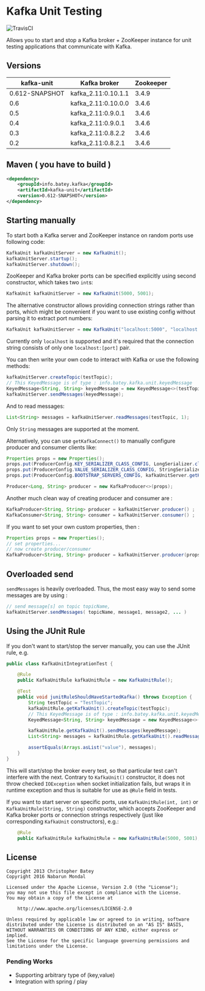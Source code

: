 # Kafka Unit Testing

![TravisCI](https://travis-ci.org/nmondal/kafka-unit.svg?branch=master)

Allows you to start and stop a Kafka broker + ZooKeeper instance for unit testing applications that communicate with Kafka.

## Versions
| kafka-unit | Kafka broker            | Zookeeper |
|------------|-------------------------|-----------|
| 0.612-SNAPSHOT| kafka_2.11:0.10.1.1  | 3.4.9     |
| 0.6        | kafka_2.11:0.10.0.0     | 3.4.6     |
| 0.5        | kafka_2.11:0.9.0.1      | 3.4.6     |
| 0.4        | kafka_2.11:0.9.0.1      | 3.4.6     |
| 0.3        | kafka_2.11:0.8.2.2      | 3.4.6     |
| 0.2        | kafka_2.11:0.8.2.1      | 3.4.6     |

## Maven ( you have to build ) 

```xml
<dependency>
    <groupId>info.batey.kafka</groupId>
    <artifactId>kafka-unit</artifactId>
    <version>0.612-SNAPSHOT</version>
</dependency>
```

## Starting manually

To start both a Kafka server and ZooKeeper instance on random ports use following code:

```java
KafkaUnit kafkaUnitServer = new KafkaUnit();
kafkaUnitServer.startup();
kafkaUnitServer.shutdown();
```

ZooKeeper and Kafka broker ports can be specified explicitly using second constructor, which takes two `int`s:

```java
KafkaUnit kafkaUnitServer = new KafkaUnit(5000, 5001);
```

The alternative constructor allows providing connection strings rather than ports, which might be convenient if you want to use existing config without parsing it to extract port numbers:

```java
KafkaUnit kafkaUnitServer = new KafkaUnit("localhost:5000", "localhost:5001");
```

Currently only `localhost` is supported and it's required that the connection string consists of only one `localhost:[port]` pair.

You can then write your own code to interact with Kafka or use the following methods:

```java
kafkaUnitServer.createTopic(testTopic);
// This KeyedMessage is of type : info.batey.kafka.unit.keyedMessage
KeyedMessage<String, String> keyedMessage = new KeyedMessage<>(testTopic, "key", "value");
kafkaUnitServer.sendMessages(keyedMessage);
```

And to read messages:

```java
List<String> messages = kafkaUnitServer.readMessages(testTopic, 1);
```

Only `String` messages are supported at the moment.

Alternatively, you can use `getKafkaConnect()` to manually configure producer and consumer clients like:

```java
Properties props = new Properties();
props.put(ProducerConfig.KEY_SERIALIZER_CLASS_CONFIG, LongSerializer.class.getCanonicalName());
props.put(ProducerConfig.VALUE_SERIALIZER_CLASS_CONFIG, StringSerializer.class.getCanonicalName());
props.put(ProducerConfig.BOOTSTRAP_SERVERS_CONFIG, kafkaUnitServer.getKafkaConnect());

Producer<Long, String> producer = new KafkaProducer<>(props);
```
Another much clean way of creating producer and consumer are :

```java
KafkaProducer<String, String> producer = kafkaUnitServer.producer() ;
KafkaConsumer<String, String> consumer = kafkaUnitServer.consumer() ; 
```
If you want to set your own custom properties, then :

```java
Properties props = new Properties();
// set properties... 
// now create producer/consumer 
KafkaProducer<String, String> producer = kafkaUnitServer.producer(props) ;
```

## Overloaded send 
`sendMessages` is heavily overloaded. Thus, the most easy way to send some messages are by using :

```java
// send message[s] on topic topicName, 
kafkaUnitServer.sendMessages( topicName, message1, message2, ... ) 
```


## Using the JUnit Rule

If you don't want to start/stop the server manually, you can use the JUnit rule, e.g.

```java
public class KafkaUnitIntegrationTest {

    @Rule
    public KafkaUnitRule kafkaUnitRule = new KafkaUnitRule();

    @Test
    public void junitRuleShouldHaveStartedKafka() throws Exception {
        String testTopic = "TestTopic";
        kafkaUnitRule.getKafkaUnit().createTopic(testTopic);
        // This KeyedMessage is of type : info.batey.kafka.unit.keyedMessage
        KeyedMessage<String, String> keyedMessage = new KeyedMessage<>(testTopic, "key", "value");

        kafkaUnitRule.getKafkaUnit().sendMessages(keyedMessage);
        List<String> messages = kafkaUnitRule.getKafkaUnit().readMessages(testTopic, 1);

        assertEquals(Arrays.asList("value"), messages);
    }
}
```

This will start/stop the broker every test, so that particular test can't interfere with the next. 
Contrary to `KafkaUnit()` constructor, it does not throw checked `IOException` when socket initialization fails, but wraps it in runtime exception and thus is suitable for use as `@Rule` field in tests.

If you want to start server on specific ports, use `KafkaUnitRule(int, int)` or `KafkaUnitRule(String, String)` constructor, which accepts ZooKeeper and Kafka broker ports or connection strings respectively (just like corresponding `KafkaUnit` constructors), e.g.:

```java
    @Rule
    public KafkaUnitRule kafkaUnitRule = new KafkaUnitRule(5000, 5001);
```

## License

```
Copyright 2013 Christopher Batey
Copyright 2016 Nabarun Mondal

Licensed under the Apache License, Version 2.0 (the "License");
you may not use this file except in compliance with the License.
You may obtain a copy of the License at

    http://www.apache.org/licenses/LICENSE-2.0

Unless required by applicable law or agreed to in writing, software
distributed under the License is distributed on an "AS IS" BASIS,
WITHOUT WARRANTIES OR CONDITIONS OF ANY KIND, either express or implied.
See the License for the specific language governing permissions and
limitations under the License.
```

### Pending Works
* Supporting arbitrary type of (key,value)
* Integration with spring / play  